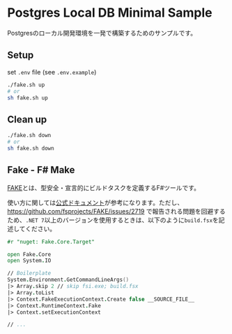 # Postgres Local DB Minimal Sample

Postgresのローカル開発環境を一発で構築するためのサンプルです。

## Setup
set `.env` file (see `.env.example`)

```sh
./fake.sh up
# or
sh fake.sh up
``` 

## Clean up
```sh
./fake.sh down
# or
sh fake.sh down
``` 

## Fake - F# Make
[FAKE](https://fake.build/)とは、型安全・宣言的にビルドタスクを定義するF#ツールです。

使い方に関しては[公式ドキュメント](https://fake.build/guide/getting-started.html)が参考になります。ただし、https://github.com/fsprojects/FAKE/issues/2719 で報告される問題を回避するため、`.NET 7`以上のバージョンを使用するときは、以下のように`build.fsx`を記述してください。

```fsharp
#r "nuget: Fake.Core.Target"

open Fake.Core
open System.IO

// Boilerplate
System.Environment.GetCommandLineArgs()
|> Array.skip 2 // skip fsi.exe; build.fsx
|> Array.toList
|> Context.FakeExecutionContext.Create false __SOURCE_FILE__
|> Context.RuntimeContext.Fake
|> Context.setExecutionContext

// ...
```